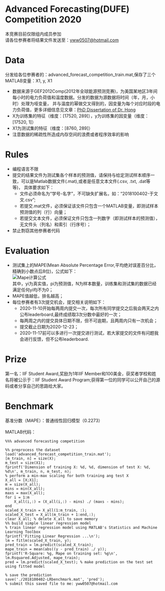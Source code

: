 # Advanced Forecasting(DUFE) Competition 2020
本竞赛目前仅限组内成员参加<br>
请各位参赛者将结果文件发送至：yww0507@hotmail.com
# Data
分发给各位参赛者的：advanced_forecast_competition_train.mat,保存了三个MATLAB变量：X1, y, X1<br>
* 数据来源于GEF2012Comp(2012年全球能源预测竞赛)，为美国某地区3年间每小时的电力负荷值和温度数据。分发的数据为源数据将时间（年，月，小时）处理为哑变量，
并与温度的幂做交叉得到的，因变量为每个对应时段的电力负荷值，更多详细信息见文章：[PhD Dissertation of Dr. Hong](https://xueshu.baidu.com/usercenter/paper/show?paperid=25c9c3a0d40abf6b37ae346fa4e39414&site=xueshu_se)
* X为训练集的特征（维度：[17520, 289]），y为训练集的因变量（维度：[17520, 1]）
* X1为测试集的特征（维度：[8760, 289]）
* 注意数据的稀疏性所造成内存空间的浪费或者程序效率的影响
# Rules
* 编程语言不限
* 提交的结果文件为测试集各个样本的预测值，请保持与给定测试样本顺序一致，可以是Matlab数据文件(.mat),或者是任意文本文件(.csv, .txt, .dat等等)，
具体要求如下：
  * 文件必须命名为“学号-名字”，不可缺失扩展名，如：“2018100402-于文文.csv”;
  * 若提交.mat文件，必须保证该文件只包含一个MATLAB变量，即测试样本预测值的列（行）向量；
  * 若提交文本文件，必须保证文件只包含一列数字（即测试样本的预测值），无文件头（列名）和索引（行序号）；
* 禁止剽窃其他参赛者代码
# Evaluation
* 测试集上的MAPE(Mean Absolute Percentage Error,平均绝对误差百分比，精确到小数点后8位)，公式如下：<br>
![Mape计算公式](https://latex.codecogs.com/svg.latex?Mape=\frac{1}{N}\sum_{i=1}^N\left|\frac{y_i-p_i}{y_i}\right|)<br>
其中，yi为真实值，pi为预测值，N为样本数量，训练集和测试集的数据已经满足任何yi均不为0；
* MAPE值越低，排名越高；
* 每位参赛者有3次提交机会，提交相关说明如下：
  * 2020-11-10开始每两周内提交一次，每次所有同学提交之后我会两天之内公布leaderboard,最终成绩取3次分数中最好的一次；
  * 每两周之内的提交具体日期不限，但不可逾期，且两周内只有一次机会；
  * 提交截止日期为2020-12-23；
  * 2020-11-17前可以多进行一次提交进行测试，若大家提交的文件有问题我会进行反馈，但不公布leaderboard.
# Prize
第一名：IIF Student Award,奖励为1年IIF Member和100美金，获奖者学校和姓名将被公示于：IIF Student Award Program;获得第一位的同学可以公开自己的源码或者分享自己的思路给大家。
# Benchmark
基准分数（MAPE）：普通线性回归模型（0.2273）<br>
<br>
MATLAB代码：<br>
```
%%% advanced forecasting competition

%% preprocess the dataset
load('advanced_forecast_competition_train.mat');
[m_train, n] = size(X);
m_test = size(X1);
fprintf('Dimension of training X: %d, %d, dimension of test X: %d, %d\n', m_train, n, m_test, n);
% perform a min-max scaling for both training ang test X
X_all = [X;X1];
m = size(X_all);
mins = min(X_all);
maxs = max(X_all);
for i = 1:m
    X_all(i,:) = (X_all(i,:) - mins) ./ (maxs - mins);
end
scaled_X_train = X_all(1:m_train, :);
scaled_X_test = X_all(m_train + 1:end,:);
clear X_all; % delete X_all to save memory
%% build simple linear regression model
% train linear regression model using MATLAB's Statistics and Machine Learning Toolbox
fprintf('Fitting Linear Regression ...\n');
lm = fitlm(scaled_X_train, y);
pred_train = lm.predict(scaled_X_train);
mape_train = mean(abs((y - pred_train) ./ y));
fprintf('R-Square: %g, Mape on training set: %g\n', lm.Rsquared.Adjusted, mape_train);
pred = lm.predict(scaled_X_test); % make prediction on the test set using fitted model

% save the prediction
save('./2018100402-LRbenchmark.mat', 'pred');
% submit this saved file to me: yww0507@hotmail.com
```
